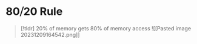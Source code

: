 # 80⧸20 Rule
> [!tldr] 20% of memory gets 80% of memory access
![[Pasted image 20231209164542.png]]

